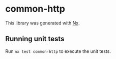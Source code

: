 # common-http

This library was generated with [Nx](https://nx.dev).

## Running unit tests

Run `nx test common-http` to execute the unit tests.
